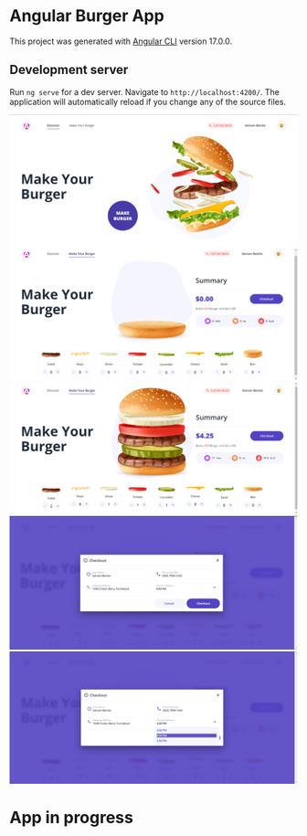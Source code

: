 # Angular Burger App

This project was generated with [Angular CLI](https://github.com/angular/angular-cli) version 17.0.0.

## Development server

Run `ng serve` for a dev server. Navigate to `http://localhost:4200/`. The application will automatically reload if you change any of the source files.

![burger-discover](src/assets/readme/readme-burger-app.png)
![burger-process](src/assets/readme/readme-burger-app-process.png)
![burger-ingredients](src/assets/readme/readme-burger-app-ingredients.png)
![burger-checkoup-first](src/assets/readme/checkout-first.png)
![burger-checkoup-second](src/assets/readme/checkout-second.png)

# App in progress